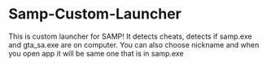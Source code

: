 # Samp-Custom-Launcher
This is custom launcher for SAMP! It detects cheats, detects if samp.exe and gta_sa.exe are on computer. You can also choose nickname and when you open app it will be same one that is in samp.exe
